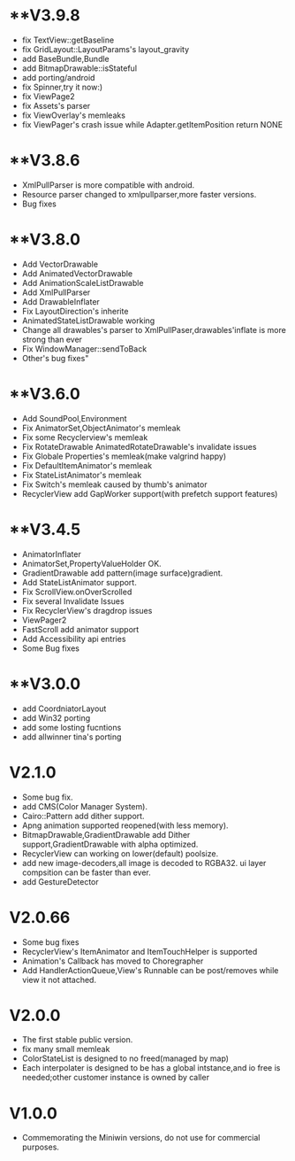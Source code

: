 # **V3.9.8
  - fix TextView::getBaseline
  - fix GridLayout::LayoutParams's layout_gravity
  - add BaseBundle,Bundle
  - add BitmapDrawable::isStateful
  - add porting/android
  - fix Spinner,try it now:)
  - fix ViewPage2
  - fix Assets's parser
  - fix ViewOverlay's memleaks
  - fix ViewPager's crash issue while Adapter.getItemPosition return NONE
# **V3.8.6
  - XmlPullParser is more compatible with android.
  - Resource parser changed to xmlpullparser,more faster versions.
  - Bug fixes
# **V3.8.0
  - Add VectorDrawable
  - Add AnimatedVectorDrawable
  - Add AnimationScaleListDrawable
  - Add XmlPullParser
  - Add DrawableInflater
  - Fix LayoutDirection's inherite
  - AnimatedStateListDrawable working
  - Change all drawables's parser to XmlPullPaser,drawables'inflate is more strong than ever
  - Fix WindowManager::sendToBack
  - Other's bug fixes"
# **V3.6.0
  - Add SoundPool,Environment
  - Fix AnimatorSet,ObjectAnimator's memleak
  - Fix some Recyclerview's memleak
  - Fix RotateDrawable AnimatedRotateDrawable's invalidate issues
  - Fix Globale Properties's memleak(make valgrind happy)
  - Fix DefaultItemAnimator's memleak
  - Fix StateListAnimator's memleak
  - Fix Switch's memleak caused by thumb's animator
  - RecyclerView add GapWorker support(with prefetch support features)

# **V3.4.5
  - AnimatorInflater
  - AnimatorSet,PropertyValueHolder OK.
  - GradientDrawable add pattern(image surface)gradient.
  - Add StateListAnimator support.
  - Fix ScrollView.onOverScrolled
  - Fix several Invalidate Issues
  - Fix RecyclerView's dragdrop issues
  - ViewPager2
  - FastScroll add animator support
  - Add Accessibility api entries
  - Some Bug fixes
# **V3.0.0
  - add CoordniatorLayout
  - add Win32 porting
  - add some losting fucntions
  - add allwinner tina's porting
# **V2.1.0**
  - Some bug fix.
  - add CMS(Color Manager System).
  - Cairo::Pattern add dither support.
  - Apng animation supported reopened(with less memory).
  - BitmapDrawable,GradientDrawable add Dither support,GradientDrawable with alpha optimized.
  - RecyclerView can working on lower(default) poolsize.
  - add new image-decoders,all image is decoded to RGBA32. ui layer compsition can be faster than ever.
  - add GestureDetector

# **V2.0.66**
  - Some bug fixes
  - RecyclerView's ItemAnimator and ItemTouchHelper is supported
  - Animation's Callback has moved to Choregrapher
  - Add HandlerActionQueue,View's Runnable can be post/removes while view it not attached.

# **V2.0.0**
  - The first stable public version.
  - fix many small memleak
  - ColorStateList is designed to no freed(managed by map)
  - Each interpolater is designed to be has a global intstance,and io free is needed;other customer instance is owned by caller

# **V1.0.0**
  - Commemorating the Miniwin versions, do not use for commercial purposes. 

